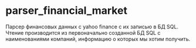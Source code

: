 # parser_financial_market
Парсер финансовых данных с yahoo finance c их записью в БД SQL.
Чтение производится из первоначально созданной БД SQL c наименованиями компаний, информацию о которых мы хотим получить. 
